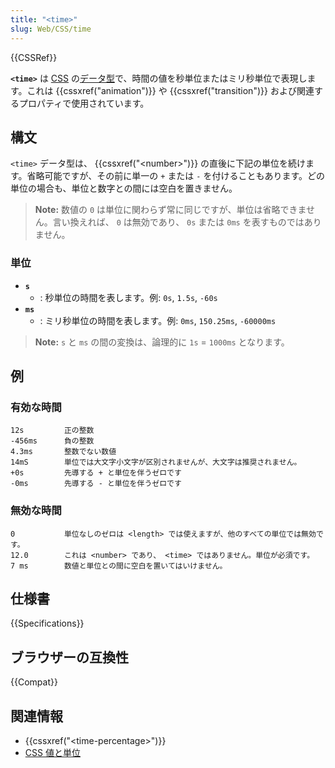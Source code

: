 ```yaml
---
title: "<time>"
slug: Web/CSS/time
---
```

{{CSSRef}}

**`<time>`** は [CSS](/ja/docs/Web/CSS) の[データ型](/ja/docs/Web/CSS/CSS_Types)で、時間の値を秒単位またはミリ秒単位で表現します。これは {{cssxref("animation")}} や {{cssxref("transition")}} および関連するプロパティで使用されています。

## 構文

`<time>` データ型は、 {{cssxref("&lt;number&gt;")}} の直後に下記の単位を続けます。省略可能ですが、その前に単一の `+` または `-` を付けることもあります。どの単位の場合も、単位と数字との間には空白を置きません。

> **Note:** 数値の `0` は単位に関わらず常に同じですが、単位は省略できません。言い換えれば、 `0` は無効であり、 `0s` または `0ms` を表すものではありません。

### 単位

- **`s`**
  - : 秒単位の時間を表します。例: `0s`, `1.5s`, `-60s`
- **`ms`**
  - : ミリ秒単位の時間を表します。例: `0ms`, `150.25ms`, `-60000ms`

> **Note:** `s` と `ms` の間の変換は、論理的に `1s` = `1000ms` となります。

## 例

### 有効な時間

```
12s         正の整数
-456ms      負の整数
4.3ms       整数でない数値
14mS        単位では大文字小文字が区別されませんが、大文字は推奨されません。
+0s         先導する + と単位を伴うゼロです
-0ms        先導する - と単位を伴うゼロです
```

### 無効な時間

```plain example-bad
0           単位なしのゼロは <length> では使えますが、他のすべての単位では無効です。
12.0        これは <number> であり、 <time> ではありません。単位が必須です。
7 ms        数値と単位との間に空白を置いてはいけません。
```

## 仕様書

{{Specifications}}

## ブラウザーの互換性

{{Compat}}

## 関連情報

- {{cssxref("&lt;time-percentage&gt;")}}
- [CSS 値と単位](/ja/docs/Web/CSS/CSS_Values_and_Units)
